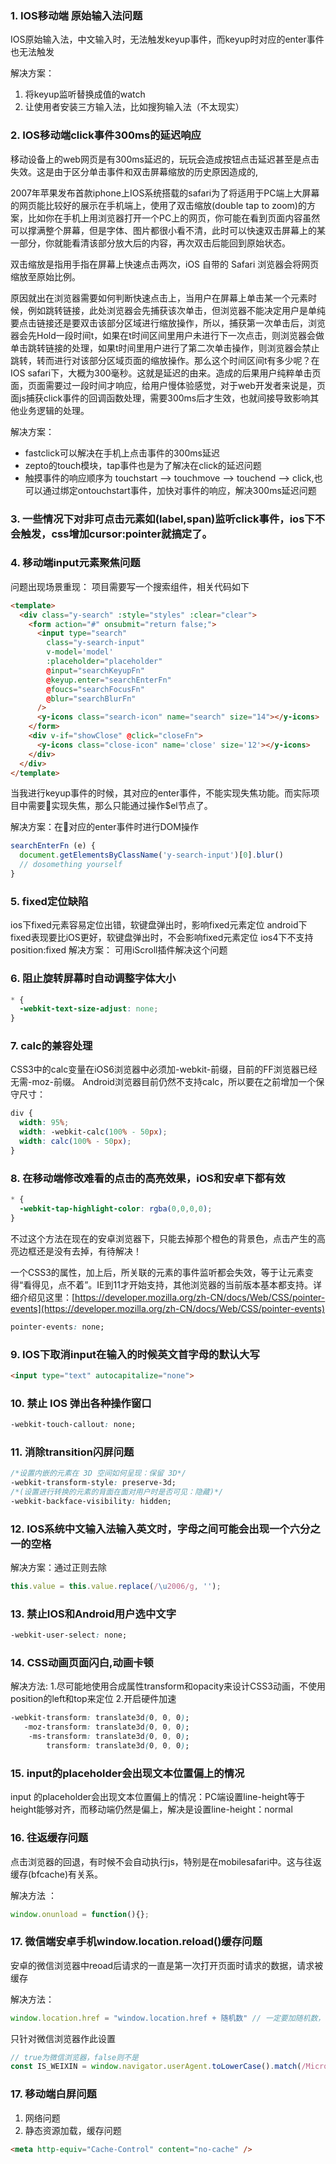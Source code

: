 ### 1. IOS移动端 原始输入法问题

IOS原始输入法，中文输入时，无法触发keyup事件，而keyup时对应的enter事件也无法触发

解决方案： 

1. 将keyup监听替换成值的watch
2. 让使用者安装三方输入法，比如搜狗输入法（不太现实）

### 2. IOS移动端click事件300ms的延迟响应

移动设备上的web网页是有300ms延迟的，玩玩会造成按钮点击延迟甚至是点击失效。这是由于区分单击事件和双击屏幕缩放的历史原因造成的,

2007年苹果发布首款iphone上IOS系统搭载的safari为了将适用于PC端上大屏幕的网页能比较好的展示在手机端上，使用了双击缩放(double tap to zoom)的方案，比如你在手机上用浏览器打开一个PC上的网页，你可能在看到页面内容虽然可以撑满整个屏幕，但是字体、图片都很小看不清，此时可以快速双击屏幕上的某一部分，你就能看清该部分放大后的内容，再次双击后能回到原始状态。

双击缩放是指用手指在屏幕上快速点击两次，iOS 自带的 Safari 浏览器会将网页缩放至原始比例。

原因就出在浏览器需要如何判断快速点击上，当用户在屏幕上单击某一个元素时候，例如跳转链接，此处浏览器会先捕获该次单击，但浏览器不能决定用户是单纯要点击链接还是要双击该部分区域进行缩放操作，所以，捕获第一次单击后，浏览器会先Hold一段时间t，如果在t时间区间里用户未进行下一次点击，则浏览器会做单击跳转链接的处理，如果t时间里用户进行了第二次单击操作，则浏览器会禁止跳转，转而进行对该部分区域页面的缩放操作。那么这个时间区间t有多少呢？在IOS safari下，大概为300毫秒。这就是延迟的由来。造成的后果用户纯粹单击页面，页面需要过一段时间才响应，给用户慢体验感觉，对于web开发者来说是，页面js捕获click事件的回调函数处理，需要300ms后才生效，也就间接导致影响其他业务逻辑的处理。

解决方案：

- fastclick可以解决在手机上点击事件的300ms延迟
- zepto的touch模块，tap事件也是为了解决在click的延迟问题
- 触摸事件的响应顺序为 touchstart --> touchmove --> touchend --> click,也可以通过绑定ontouchstart事件，加快对事件的响应，解决300ms延迟问题

### 3. 一些情况下对非可点击元素如(label,span)监听click事件，ios下不会触发，css增加cursor:pointer就搞定了。

### 4. 移动端input元素聚焦问题

问题出现场景重现： 项目需要写一个搜索组件，相关代码如下

```html
<template>
  <div class="y-search" :style="styles" :clear="clear">
    <form action="#" onsubmit="return false;">
      <input type="search"
        class="y-search-input"
        v-model='model'
        :placeholder="placeholder"
        @input="searchKeyupFn"
        @keyup.enter="searchEnterFn"
        @foucs="searchFocusFn"
        @blur="searchBlurFn"
      />
      <y-icons class="search-icon" name="search" size="14"></y-icons>
    </form>
    <div v-if="showClose" @click="closeFn">
      <y-icons class="close-icon" name='close' size='12'></y-icons>
    </div>
  </div>
</template>
```
当我进行keyup事件的时候，其对应的enter事件，不能实现失焦功能。而实际项目中需要实现失焦，那么只能通过操作$el节点了。

解决方案：在对应的enter事件时进行DOM操作

```javascript
searchEnterFn (e) {
  document.getElementsByClassName('y-search-input')[0].blur()
  // dosomething yourself
}
```

### 5. fixed定位缺陷

ios下fixed元素容易定位出错，软键盘弹出时，影响fixed元素定位
android下fixed表现要比iOS更好，软键盘弹出时，不会影响fixed元素定位
ios4下不支持position:fixed
解决方案： 可用iScroll插件解决这个问题

### 6. 阻止旋转屏幕时自动调整字体大小

```css
* {
  -webkit-text-size-adjust: none;
}
```

### 7. calc的兼容处理

CSS3中的calc变量在iOS6浏览器中必须加-webkit-前缀，目前的FF浏览器已经无需-moz-前缀。
Android浏览器目前仍然不支持calc，所以要在之前增加一个保守尺寸：

```css
div { 
  width: 95%; 
  width: -webkit-calc(100% - 50px); 
  width: calc(100% - 50px); 
}
```

### 8. 在移动端修改难看的点击的高亮效果，iOS和安卓下都有效

```css
* {
  -webkit-tap-highlight-color: rgba(0,0,0,0);
}
```
不过这个方法在现在的安卓浏览器下，只能去掉那个橙色的背景色，点击产生的高亮边框还是没有去掉，有待解决！

一个CSS3的属性，加上后，所关联的元素的事件监听都会失效，等于让元素变得“看得见，点不着”。IE到11才开始支持，其他浏览器的当前版本基本都支持。详细介绍见这里：[https://developer.mozilla.org/zh-CN/docs/Web/CSS/pointer-events](https://developer.mozilla.org/zh-CN/docs/Web/CSS/pointer-events)

```css
pointer-events: none;
```

### 9. IOS下取消input在输入的时候英文首字母的默认大写

```html
<input type="text" autocapitalize="none">
```

### 10. 禁止 IOS 弹出各种操作窗口

```css
-webkit-touch-callout: none;
```

### 11. 消除transition闪屏问题

```css
/*设置内嵌的元素在 3D 空间如何呈现：保留 3D*/
-webkit-transform-style: preserve-3d;
/*(设置进行转换的元素的背面在面对用户时是否可见：隐藏)*/ 
-webkit-backface-visibility: hidden; 
```

### 12. IOS系统中文输入法输入英文时，字母之间可能会出现一个六分之一的空格

解决方案：通过正则去除

```javascript
this.value = this.value.replace(/\u2006/g, '');
```

### 13. 禁止IOS和Android用户选中文字

```css
-webkit-user-select: none;
```

### 14. CSS动画页面闪白,动画卡顿

解决方法:
1.尽可能地使用合成属性transform和opacity来设计CSS3动画，不使用position的left和top来定位
2.开启硬件加速

```css
-webkit-transform: translate3d(0, 0, 0);
   -moz-transform: translate3d(0, 0, 0);
    -ms-transform: translate3d(0, 0, 0);
        transform: translate3d(0, 0, 0);
```

### 15. input的placeholder会出现文本位置偏上的情况

input 的placeholder会出现文本位置偏上的情况：PC端设置line-height等于height能够对齐，而移动端仍然是偏上，解决是设置line-height：normal

### 16. 往返缓存问题

点击浏览器的回退，有时候不会自动执行js，特别是在mobilesafari中。这与往返缓存(bfcache)有关系。

解决方法 ：
```javascript
window.onunload = function(){};
```

### 17. 微信端安卓手机window.location.reload()缓存问题

安卓的微信浏览器中reoad后请求的一直是第一次打开页面时请求的数据，请求被缓存

解决方法：
```javascript
window.location.href = "window.location.href + 随机数" // 一定要加随机数，不然没啥用
```

只针对微信浏览器作此设置
```javascript
// true为微信浏览器，false则不是
const IS_WEIXIN = window.navigator.userAgent.toLowerCase().match(/MicroMessenger/i) === 'micromessenger'
```

### 17. 移动端白屏问题

1. 网络问题
2. 静态资源加载，缓存问题

```html
<meta http-equiv="Cache-Control" content="no-cache" />
```
